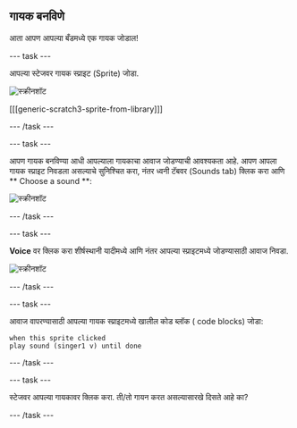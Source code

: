 ## गायक बनविणे

आता आपण आपल्या बँडमध्ये एक गायक जोडाल!

\--- task \---

आपल्या स्टेजवर गायक स्प्राइट (Sprite) जोडा.

![स्क्रीनशॉट](images/band-singer-mic.png)

[[[generic-scratch3-sprite-from-library]]]

\--- /task \---

\--- task \---

आपण गायक बनविण्या आधी आपल्याला गायकाचा आवाज जोडण्याची आवश्यकता आहे. आपण आपला गायक स्प्राइट निवडला असल्याचे सुनिश्चित करा, नंतर ध्वनी टॅबवर (Sounds tab) क्लिक करा आणि ** Choose a sound **:

![स्क्रीनशॉट](images/band-import-sound-annotated.png)

\--- /task \---

\--- task \---

**Voice** वर क्लिक करा शीर्षस्थानी यादीमध्ये आणि नंतर आपल्या स्प्राइटमध्ये जोडण्यासाठी आवाज निवडा.

![स्क्रीनशॉट](images/band-choose-sound.png)

\--- /task \---

\--- task \---

आवाज वापरण्यासाठी आपल्या गायक स्प्राइटमध्ये खालील कोड ब्लॉक ( code blocks) जोडा:

```blocks3
when this sprite clicked
play sound (singer1 v) until done
```

\--- /task \---

\--- task \---

स्टेजवर आपल्या गायकावर क्लिक करा. ती/तो गायन करत असल्यासारखे दिसते आहे का?

\--- /task \---